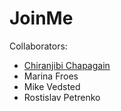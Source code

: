 # JoinMe
Collaborators:
* [Chiranjibi Chapagain](https://github.com/Chiranjibichapagain)
* Marina Froes
* Mike Vedsted
* Rostislav Petrenko